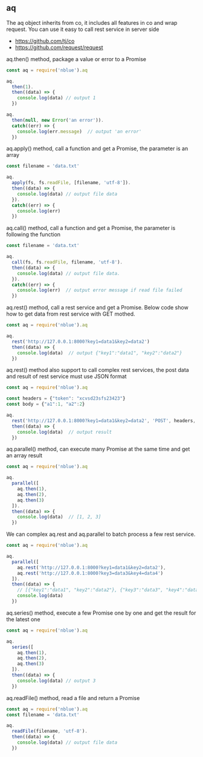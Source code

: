 ## aq
The aq object inherits from co, it includes all features in co and wrap request. You can use it easy to call rest service in server side
- https://github.com/tj/co
- https://github.com/request/request

aq.then() method, package a value or error to a Promise
``` javascript
const aq = require('nblue').aq

aq.
  then(1).
  then((data) => {
    console.log(data) // output 1
  })

aq.
  then(null, new Error('an error')).
  catch((err) => {
    console.log(err.message)  // output 'an error'
  })

```

aq.apply() method, call a function and get a Promise, the parameter is an array

``` javascript
const filename = 'data.txt'

aq.
  apply(fs, fs.readFile, [filename, 'utf-8']).
  then((data) => {
    console.log(data) // output file data
  }).
  catch((err) => {
    console.log(err)
  })
```

aq.call() method, call a function and get a Promise, the parameter is following the function

``` javascript
const filename = 'data.txt'

aq.
  call(fs, fs.readFile, filename, 'utf-8').
  then((data) => {
    console.log(data) // output file data.
  }).
  catch((err) => {
    console.log(err)  // output error message if read file failed
  })
```


aq.rest() method, call a rest service and get a Promise. Below code show how to get data from rest service with GET mothed.

``` javascript
const aq = require('nblue').aq

aq.
  rest('http://127.0.0.1:8000?key1=data1&key2=data2')
  then((data) => {
    console.log(data)  // output {"key1":"data1", "key2":"data2"}
  })
```

aq.rest() method also support to call complex rest services, the post data and result of rest service must use JSON format

``` javascript
const aq = require('nblue').aq

const headers = {"token": "xcvsd23sfs23423"}
const body = {"a1":1, "a2":2}

aq.
  rest('http://127.0.0.1:8000?key1=data1&key2=data2', 'POST', headers, body).
  then((data) => {
    console.log(data)  // output result
  })
```

aq.parallel() method, can execute many Promise at the same time and get an array result

``` javascript
const aq = require('nblue').aq

aq.
  parallel([
    aq.then(1),
    aq.then(2),
    aq.then(3)
  ]).
  then((data) => {
    console.log(data)  // [1, 2, 3]
  })
```

We can complex aq.rest and aq.parallel to batch process a few rest service.

``` javascript
const aq = require('nblue').aq

aq.
  parallel([
    aq.rest('http://127.0.0.1:8000?key1=data1&key2=data2'),
    aq.rest('http://127.0.0.1:8000?key3=data3&key4=data4')
  ]).
  then((data) => {
    // [{"key1":"data1", "key2":"data2"}, {"key3":"data3", "key4":"data4"}]
    console.log(data)
  })
```

aq.series() method, execute a few Promise one by one and get the result for the latest one
``` javascript
const aq = require('nblue').aq

aq.
  series([
    aq.then(1),
    aq.then(2),
    aq.then(3)
  ]).
  then((data) => {
    console.log(data) // output 3
  })
```

aq.readFile() method, read a file and return a Promise
``` javascript
const aq = require('nblue').aq
const filename = 'data.txt'

aq.
  readFile(filename, 'utf-8').
  then((data) => {
    console.log(data) // output file data
  })
```
